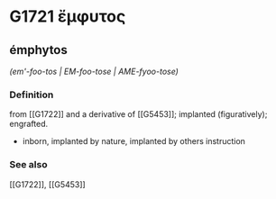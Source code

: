 # G1721 ἔμφυτος

## émphytos

_(em'-foo-tos | EM-foo-tose | AME-fyoo-tose)_

### Definition

from [[G1722]] and a derivative of [[G5453]]; implanted (figuratively); engrafted.

- inborn, implanted by nature, implanted by others instruction

### See also

[[G1722]], [[G5453]]

